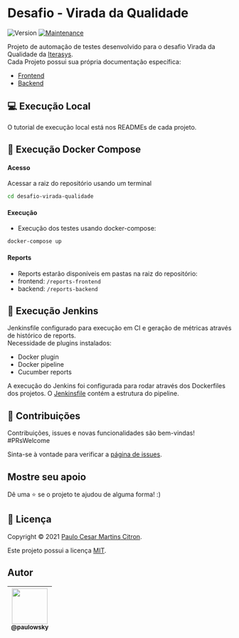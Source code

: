 # Desafio - Virada da Qualidade
![Version](https://img.shields.io/badge/version-1.0-blue.svg?cacheSeconds=2592000)
[![Maintenance](https://img.shields.io/badge/Maintained%3F-yes-green.svg)](https://github.com/paulowsky/desafio-virada-qualidade/graphs/commit-activity)

Projeto de automação de testes desenvolvido para o desafio Virada da Qualidade da [Iterasys](https://iterasys.com.br/).\
Cada Projeto possui sua própria documentação específica:
- [Frontend](https://github.com/paulowsky/desafio-virada-qualidade/tree/main/frontend#readme)
- [Backend](https://github.com/paulowsky/desafio-virada-qualidade/tree/main/backend#readme)

## 💻 Execução Local
O tutorial de execução local está nos READMEs de cada projeto.
## 🐳 Execução Docker Compose
#### Acesso
Acessar a raiz do repositório usando um terminal
```sh
cd desafio-virada-qualidade
```
#### Execução
- Execução dos testes usando docker-compose:
```sh
docker-compose up
```
#### Reports
- Reports estarão disponíveis em pastas na raiz do repositório:
- frontend: `/reports-frontend`
- backend: `/reports-backend`
## 🤵 Execução Jenkins
Jenkinsfile configurado para execução em CI e geração de métricas através de histórico de reports.\
Necessidade de plugins instalados:
- Docker plugin
- Docker pipeline
- Cucumber reports

A execução do Jenkins foi configurada para rodar através dos Dockerfiles dos projetos. O [Jenkinsfile](https://github.com/paulowsky/desafio-virada-qualidade/blob/main/Jenkinsfile) contém a estrutura do pipeline.

## 🤝 Contribuições

Contribuições, issues e novas funcionalidades são bem-vindas!\
#PRsWelcome

Sinta-se à vontade para verificar a [página de issues](https://github.com/thiagojacinto/virada-qualidade-desafio/issues). 

## Mostre seu apoio

Dê uma ⭐️ se o projeto te ajudou de alguma forma! :)

## 📝 Licença

Copyright © 2021 [Paulo Cesar Martins Citron](https://github.com/paulowsky).

Este projeto possui a licença [MIT](https://github.com/paulowsky/desafio-virada-qualidade/blob/main/LICENSE).

## Autor
| [<img src="https://github.com/paulowsky.png?size=80" width=80><br><sub>@paulowsky</sub>](https://github.com/paulowsky) |
| :---: |
